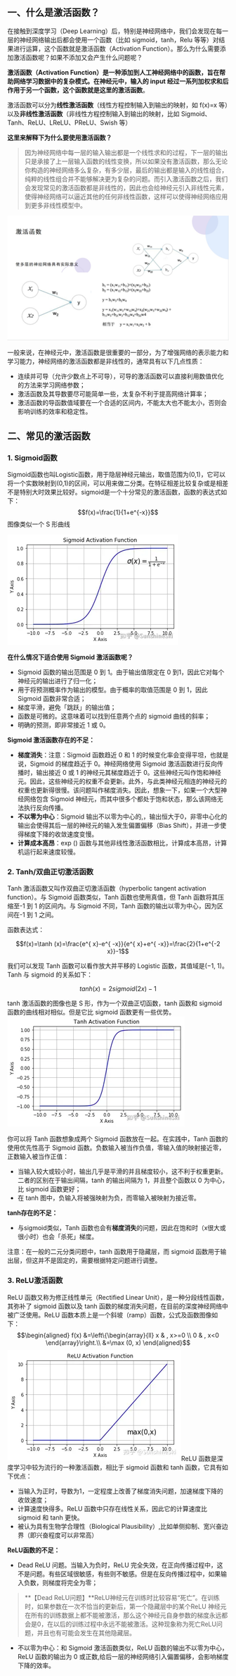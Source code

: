 ## 一、什么是激活函数？

在接触到深度学习（Deep Learning）后，特别是神经网络中，我们会发现在每一层的神经网络输出后都会使用一个函数（比如 sigmoid，tanh，Relu 等等）对结果进行运算，这个函数就是激活函数（Activation Function）。那么为什么需要添加激活函数呢？如果不添加又会产生什么问题呢？

**激活函数（Activation Function）是一种添加到人工神经网络中的函数，旨在帮助网络学习数据中的复杂模式。在神经元中，输入的 input 经过一系列加权求和后作用于另一个函数，这个函数就是这里的激活函数**。

激活函数可以分为**线性激活函数**（线性方程控制输入到输出的映射，如 f(x)=x 等）以及**非线性激活函数**（非线性方程控制输入到输出的映射，比如 Sigmoid、Tanh、ReLU、LReLU、PReLU、Swish 等）

**这里来解释下为什么要使用激活函数？**

> 因为神经网络中每一层的输入输出都是一个线性求和的过程，下一层的输出只是承接了上一层输入函数的线性变换，所以如果没有激活函数，那么无论你构造的神经网络多么复杂，有多少层，最后的输出都是输入的线性组合，纯粹的线性组合并不能够解决更为复杂的问题。而引入激活函数之后，我们会发现常见的激活函数都是非线性的，因此也会给神经元引入非线性元素，使得神经网络可以逼近其他的任何非线性函数，这样可以使得神经网络应用到更多非线性模型中。

![](激活函数/为什么需要激活函数.png)

一般来说，在神经元中，激活函数是很重要的一部分，为了增强网络的表示能力和学习能力，神经网络的激活函数都是非线性的，通常具有以下几点性质：

- 连续并可导（允许少数点上不可导），可导的激活函数可以直接利用数值优化的方法来学习网络参数；
- 激活函数及其导数要尽可能简单一些，太复杂不利于提高网络计算率；
- 激活函数的导函数值域要在一个合适的区间内，不能太大也不能太小，否则会影响训练的效率和稳定性。


## 二、常见的激活函数

### 1. Sigmoid函数

Sigmoid函数也叫Logistic函数，用于隐层神经元输出，取值范围为(0,1)，它可以将一个实数映射到(0,1)的区间，可以用来做二分类。在特征相差比较复杂或是相差不是特别大时效果比较好。sigmoid是一个十分常见的激活函数，函数的表达式如下：
$$f(x)=\frac{1}{1+e^{-x}}$$
图像类似一个 S 形曲线

![](激活函数/Sigmoid函数.webp)

**在什么情况下适合使用 Sigmoid 激活函数呢？**

- Sigmoid 函数的输出范围是 0 到 1。由于输出值限定在 0 到1，因此它对每个神经元的输出进行了归一化；
- 用于将预测概率作为输出的模型。由于概率的取值范围是 0 到 1，因此 Sigmoid 函数非常合适；
- 梯度平滑，避免「跳跃」的输出值；
- 函数是可微的。这意味着可以找到任意两个点的 sigmoid 曲线的斜率；
- 明确的预测，即非常接近 1 或 0。

**Sigmoid 激活函数存在的不足：**

- **梯度消失**：注意：Sigmoid 函数趋近 0 和 1 的时候变化率会变得平坦，也就是说，Sigmoid 的梯度趋近于 0。神经网络使用 Sigmoid 激活函数进行反向传播时，输出接近 0 或 1 的神经元其梯度趋近于 0。这些神经元叫作饱和神经元。因此，这些神经元的权重不会更新。此外，与此类神经元相连的神经元的权重也更新得很慢。该问题叫作梯度消失。因此，想象一下，如果一个大型神经网络包含 Sigmoid 神经元，而其中很多个都处于饱和状态，那么该网络无法执行反向传播。
- **不以零为中心**：Sigmoid 输出不以零为中心的,，输出恒大于0，非零中心化的输出会使得其后一层的神经元的输入发生偏置偏移（Bias Shift），并进一步使得梯度下降的收敛速度变慢。
- **计算成本高昂**：exp () 函数与其他非线性激活函数相比，计算成本高昂，计算机运行起来速度较慢。

### 2. Tanh/双曲正切激活函数

Tanh 激活函数又叫作双曲正切激活函数（hyperbolic tangent activation function）。与 Sigmoid 函数类似，Tanh 函数也使用真值，但 Tanh 函数将其压缩至-1 到 1 的区间内。与 Sigmoid 不同，Tanh 函数的输出以零为中心，因为区间在-1 到 1 之间。

函数表达式：

$$f(x)=\tanh (x)=\frac{e^{ x}-e^{ -x}}{e^{ x}+e^{ -x}}=\frac{2}{1+e^{-2 x}}-1$$

我们可以发现 Tanh 函数可以看作放大并平移的 Logistic 函数，其值域是(−1, 1)。Tanh 与 sigmoid 的关系如下：

$$tanh(x)=2sigmoid(2x)-1$$

tanh 激活函数的图像也是 S 形，作为一个双曲正切函数，tanh 函数和 sigmoid 函数的曲线相对相似。但是它比 sigmoid 函数更有一些优势。
![](激活函数/tanh%20激活函数.webp)

你可以将 Tanh 函数想象成两个 Sigmoid 函数放在一起。在实践中，Tanh 函数的使用优先性高于 Sigmoid 函数。负数输入被当作负值，零输入值的映射接近零，正数输入被当作正值：

- 当输入较大或较小时，输出几乎是平滑的并且梯度较小，这不利于权重更新。二者的区别在于输出间隔，tanh 的输出间隔为 1，并且整个函数以 0 为中心，比 sigmoid 函数更好；
- 在 tanh 图中，负输入将被强映射为负，而零输入被映射为接近零。

**tanh存在的不足：**

- 与sigmoid类似，Tanh 函数也会有**梯度消失**的问题，因此在饱和时（x很大或很小时）也会「杀死」梯度。

注意：在一般的二元分类问题中，tanh 函数用于隐藏层，而 sigmoid 函数用于输出层，但这并不是固定的，需要根据特定问题进行调整。

### 3. ReLU激活函数

ReLU 函数又称为修正线性单元（Rectified Linear Unit），是一种分段线性函数，其弥补了 sigmoid 函数以及 tanh 函数的梯度消失问题，在目前的深度神经网络中被广泛使用。ReLU 函数本质上是一个斜坡（ramp）函数，公式及函数图像如下：
$$\begin{aligned} f(x) &=\left\{\begin{array}{ll} x & , x>=0 \\ 0 & , x<0 \end{array}\right.\\ &=\max (0, x) \end{aligned}$$
![](激活函数/ReLU激活函数.webp)ReLU 函数是深度学习中较为流行的一种激活函数，相比于 sigmoid 函数和 tanh 函数，它具有如下优点：

- 当输入为正时，导数为1，一定程度上改善了梯度消失问题，加速梯度下降的收敛速度；
- 计算速度快得多。ReLU 函数中只存在线性关系，因此它的计算速度比 sigmoid 和 tanh 更快。
- 被认为具有生物学合理性（Biological Plausibility）,比如单侧抑制、宽兴奋边界（即兴奋程度可以非常高）

**ReLU函数的不足：**

- Dead ReLU 问题。当输入为负时，ReLU 完全失效，在正向传播过程中，这不是问题。有些区域很敏感，有些则不敏感。但是在反向传播过程中，如果输入负数，则梯度将完全为零；

> **【Dead ReLU问题】**ReLU神经元在训练时比较容易“死亡”。在训练时，如果参数在一次不恰当的更新后，第一个隐藏层中的某个ReLU 神经元在所有的训练数据上都不能被激活，那么这个神经元自身参数的梯度永远都会是0，在以后的训练过程中永远不能被激活。这种现象称为死亡ReLU问题，并且也有可能会发生在其他隐藏层。

- 不以零为中心：和 Sigmoid 激活函数类似，ReLU 函数的输出不以零为中心，ReLU 函数的输出为 0 或正数,给后一层的神经网络引入偏置偏移，会影响梯度下降的效率。